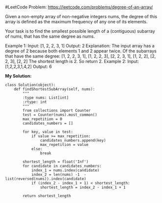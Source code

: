 #LeetCode Problem:
https://leetcode.com/problems/degree-of-an-array/

Given a non-empty array of non-negative integers nums, the degree of this array is defined as the maximum frequency of any one of its elements.

Your task is to find the smallest possible length of a (contiguous) subarray of nums, that has the same degree as nums.

Example 1:
Input: [1, 2, 2, 3, 1]
Output: 2
Explanation: 
The input array has a degree of 2 because both elements 1 and 2 appear twice.
Of the subarrays that have the same degree:
[1, 2, 2, 3, 1], [1, 2, 2, 3], [2, 2, 3, 1], [1, 2, 2], [2, 2, 3], [2, 2]
The shortest length is 2. So return 2.
Example 2:
Input: [1,2,2,3,1,4,2]
Output: 6

**My Solution:**
```
class Solution(object):
    def findShortestSubArray(self, nums):
        """
        :type nums: List[int]
        :rtype: int
        """
        from collections import Counter
        test = Counter(nums).most_common()
        max_repetition = 0
        candidates_numbers = []
        
        for key, value in test:
            if value >= max_repetition:
                candidates_numbers.append(key)
                max_repetition = value
            else:
                break
        
        shortest_length = float('Inf')
        for candidate in candidates_numbers:
            index_1 = nums.index(candidate)
            index_2 = len(nums) -1  - list(reversed(nums)).index(candidate)
            if (index_2 - index_1 + 1) < shortest_length:
                shortest_length = index_2 - index_1 + 1
            
        return shortest_length
        
```
